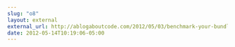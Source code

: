 ```yaml
---
slug: "o8"
layout: external
external_url: http://ablogaboutcode.com/2012/05/03/benchmark-your-bundle/
date: 2012-05-14T10:19:06-05:00
---
```

